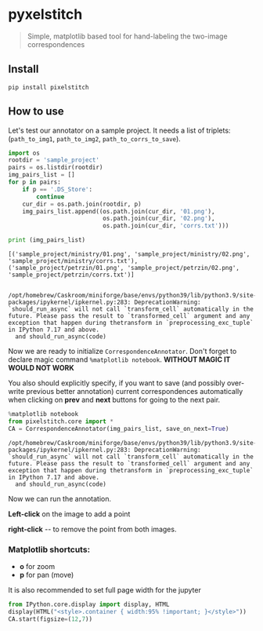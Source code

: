 # pyxelstitch
> Simple, matplotlib based tool for hand-labeling the two-image correspondences


## Install

`pip install pixelstitch`

## How to use

Let's test our annotator on a sample project. It needs a list of triplets: (`path_to_img1`, `path_to_img2`, `path_to_corrs_to_save`).

```python
import os
rootdir = 'sample_project'
pairs = os.listdir(rootdir)
img_pairs_list = []
for p in pairs:
    if p == '.DS_Store':
        continue
    cur_dir = os.path.join(rootdir, p)
    img_pairs_list.append((os.path.join(cur_dir, '01.png'),
                           os.path.join(cur_dir, '02.png'),
                           os.path.join(cur_dir, 'corrs.txt')))

print (img_pairs_list)
```

    [('sample_project/ministry/01.png', 'sample_project/ministry/02.png', 'sample_project/ministry/corrs.txt'), ('sample_project/petrzin/01.png', 'sample_project/petrzin/02.png', 'sample_project/petrzin/corrs.txt')]


    /opt/homebrew/Caskroom/miniforge/base/envs/python39/lib/python3.9/site-packages/ipykernel/ipkernel.py:283: DeprecationWarning: `should_run_async` will not call `transform_cell` automatically in the future. Please pass the result to `transformed_cell` argument and any exception that happen during thetransform in `preprocessing_exc_tuple` in IPython 7.17 and above.
      and should_run_async(code)


Now we are ready to initialize `CorrespondenceAnnotator`. Don't forget to declare magic command ```%matplotlib notebook```.
**WITHOUT MAGIC IT WOULD NOT WORK**

You also should explicitly specify, if you want to save (and possibly over-write previous better annotation) current correspondences automatically when clicking on **prev** and **next** buttons for going to the next pair. 

```python
%matplotlib notebook
from pixelstitch.core import *
CA = CorrespondenceAnnotator(img_pairs_list, save_on_next=True)
```

    /opt/homebrew/Caskroom/miniforge/base/envs/python39/lib/python3.9/site-packages/ipykernel/ipkernel.py:283: DeprecationWarning: `should_run_async` will not call `transform_cell` automatically in the future. Please pass the result to `transformed_cell` argument and any exception that happen during thetransform in `preprocessing_exc_tuple` in IPython 7.17 and above.
      and should_run_async(code)


Now we can run the annotation. 

**Left-click** on the image to add a point 

**right-click** -- to remove the point from both images. 

### Matplotlib shortcuts:

- **o** for zoom 
- **p** for pan (move)

It is also recommended to set full page width for the jupyter


```python
from IPython.core.display import display, HTML
display(HTML("<style>.container { width:95% !important; }</style>"))
CA.start(figsize=(12,7))
```
